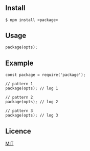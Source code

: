# <package>
<overview>

## Install
```
$ npm install <package>
```

## Usage
```
package(opts);
```

## Example
```
const package = require('package');

// pattern 1
package(opts); // log 1

// pattern 2
package(opts); // log 2

// pattern 3
package(opts); // log 3
```

## Licence
[MIT](LICENSE)
